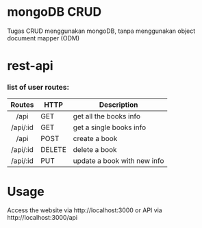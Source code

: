 # mongoDB CRUD
Tugas CRUD menggunakan mongoDB, tanpa menggunakan object document mapper (ODM)

# rest-api

### list of user routes:

|     Routes     | HTTP   | Description                          |
|:--------------:|--------|--------------------------------------|
| /api     | GET    | get all the books info               |
| /api/:id | GET    | get a single books info              |
| /api     | POST   | create a book                        |
| /api/:id | DELETE | delete a book                        |
| /api/:id | PUT    | update a book with new info          |

 
 # Usage
 Access the website via http://localhost:3000 or API via http://localhost:3000/api
 



